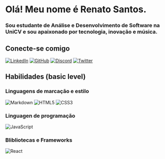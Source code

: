 #  Olá! Meu nome é Renato Santos.

### Sou estudante de Análise e Desenvolvimento de Software na UniCV e sou apaixonado por tecnologia, inovação e música.

## Conecte-se comigo

[![LinkedIn](https://img.shields.io/badge/LinkedIn-123?style=for-the-badge&logo=linkedin&logoColor=0E76A8)](https://www.linkedin.com/in/renato-santos1978/) 
[![GitHub](https://img.shields.io/badge/GitHub-123?style=for-the-badge&logo=github&logoColor=0E76A8)](https://github.com/natoawayrj) 
[![Discord](https://img.shields.io/badge/Discord-123?style=for-the-badge&logo=discord)]()
[![Twitter](https://img.shields.io/badge/Twitter-123?style=for-the-badge&logo=twitter)](https://twitter.com/natoawayrj)


## Habilidades (basic level)

### Linguagens de marcação e estilo

![Markdown](https://img.shields.io/badge/Markdown-123?style=for-the-badge&logo=markdown)
![HTML5](https://img.shields.io/badge/HTML5-123?style=for-the-badge&logo=html5)
![CSS3](https://img.shields.io/badge/CSS3-123?style=for-the-badge&logo=css3&logoColor=264CE4)

### Linguagen de programação 

![JavaScript](https://img.shields.io/badge/JavaScript-123?style=for-the-badge&logo=javascript)


### Blibliotecas e Frameworks

![React](https://img.shields.io/badge/React-123?style=for-the-badge&logo=react)


